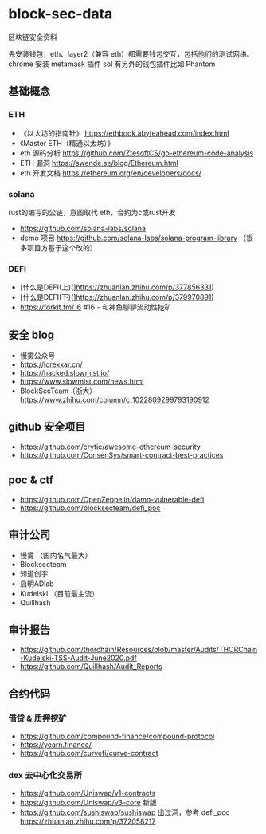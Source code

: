# block-sec-data
区块链安全资料

先安装钱包，eth、layer2（兼容 eth）都需要钱包交互，包括他们的测试网络。chrome 安装 metamask 插件
sol 有另外的钱包插件比如 Phantom

## 基础概念

### ETH
 - 《以太坊的指南针》 https://ethbook.abyteahead.com/index.html
 - 《Master ETH（精通以太坊）》
 - eth 源码分析 https://github.com/ZtesoftCS/go-ethereum-code-analysis
 - ETH 漏洞 https://swende.se/blog/Ethereum.html
 - eth 开发文档 https://ethereum.org/en/developers/docs/

### solana
rust的编写的公链，意图取代 eth，合约为c或rust开发

- https://github.com/solana-labs/solana
- demo 项目 https://github.com/solana-labs/solana-program-library （很多项目方基于这个改的）

### DEFI
 - [什么是DEFI(上)(]https://zhuanlan.zhihu.com/p/377856331)
 - [什么是DEFI(下)(]https://zhuanlan.zhihu.com/p/379970891)
 - https://forkit.fm/16 #16 - 和神鱼聊聊流动性挖矿

## 安全 blog
 - 慢雾公众号
 - https://lorexxar.cn/
 - https://hacked.slowmist.io/
 - https://www.slowmist.com/news.html
 - BlockSecTeam（浙大） https://www.zhihu.com/column/c_1022809299793190912

## github 安全项目
 - https://github.com/crytic/awesome-ethereum-security
 - https://github.com/ConsenSys/smart-contract-best-practices

## poc & ctf
 -  https://github.com/OpenZeppelin/damn-vulnerable-defi
 -  https://github.com/blocksecteam/defi_poc

## 审计公司
 - 慢雾 （国内名气最大）
 - Blocksecteam
 - 知道创宇
 - 启明ADlab
 - Kudelski （目前最主流）
 - Quillhash


## 审计报告
 - https://github.com/thorchain/Resources/blob/master/Audits/THORChain-Kudelski-TSS-Audit-June2020.pdf
 - https://github.com/Quillhash/Audit_Reports


## 合约代码

### 借贷 & 质押挖矿

- https://github.com/compound-finance/compound-protocol
- https://yearn.finance/
- https://github.com/curvefi/curve-contract

### dex 去中心化交易所
- https://github.com/Uniswap/v1-contracts
- https://github.com/Uniswap/v3-core 新版
- https://github.com/sushiswap/sushiswap 出过洞，参考 defi_poc https://zhuanlan.zhihu.com/p/372058217

